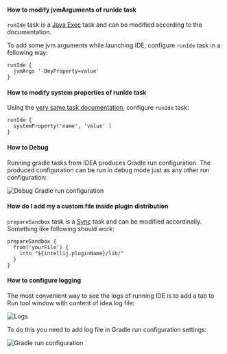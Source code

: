 #### How to modify jvmArguments of runIde task

`runIde` task is a [Java Exec](https://docs.gradle.org/current/dsl/org.gradle.api.tasks.JavaExec.html) task and can be modified according to the documentation.

To add some jvm arguments while launching IDE, configure `runIde` task in a following way:

```
runIde {
  jvmArgs '-DmyProperty=value'
}
```

####  How to modify system properties of runIde task

Using the [very same task documentation](https://docs.gradle.org/current/dsl/org.gradle.api.tasks.JavaExec.html), configure `runIde` task:

```
runIde {
  systemProperty('name', 'value' )
}
```

#### How to Debug

Running gradle tasks from IDEA produces Gradle run configuration. The produced configuration can be run in debug mode just as any other run configuration:

![Debug Gradle run configuration](https://cloud.githubusercontent.com/assets/140920/9789780/ca31d9f2-57da-11e5-804b-087b06a6eda9.png)

#### How do I add my a custom file inside plugin distribution

`prepareSandbox` task is a [Sync](https://docs.gradle.org/current/dsl/org.gradle.api.tasks.Sync.html) task and can be modified accordinally. Something like following should work:

```
prepareSandbox {
  from('yourFile') { 
    into "${intellij.pluginName}/lib/" 
  }
}
```

#### How to configure logging

The most convenient way to see the logs of running IDE is to add a tab to Run tool window with content of idea.log file:

![Logs](https://intellij-support.jetbrains.com/hc/user_images/GazJhC54rML33MBauVXrww.png)

To do this you need to add log file in Gradle run configuration settings:

![Gradle run configuration](https://intellij-support.jetbrains.com/hc/user_images/qPiO-BjDP_fSIPKJ5VePJA.png)
